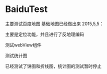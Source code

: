 # BaiduTest
主要测试百度地图
基础地图已经做出来
2015,5,5：

主要是定位功能，并且进行了反地理编码

测试webView组件

测试统计图

已经测试了饼图和折线图，统计图的测试暂时停止
